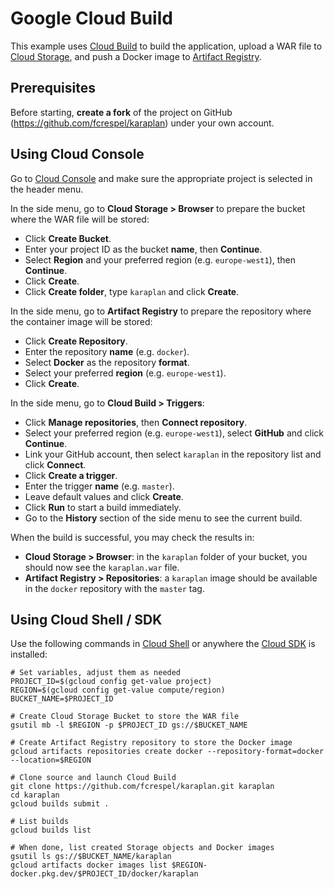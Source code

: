 # Google Cloud Build

This example uses [Cloud Build](https://cloud.google.com/cloud-build/) to build the application, upload a WAR file to [Cloud Storage](https://cloud.google.com/storage/), and push a Docker image to [Artifact Registry](https://cloud.google.com/artifact-registry/).

## Prerequisites

Before starting, **create a fork** of the project on GitHub (https://github.com/fcrespel/karaplan) under your own account.

## Using Cloud Console

Go to [Cloud Console](https://console.cloud.google.com) and make sure the appropriate project is selected in the header menu.

In the side menu, go to **Cloud Storage > Browser** to prepare the bucket where the WAR file will be stored:
* Click **Create Bucket**.
* Enter your project ID as the bucket **name**, then **Continue**.
* Select **Region** and your preferred region (e.g. `europe-west1`), then **Continue**.
* Click **Create**.
* Click **Create folder**, type `karaplan` and click **Create**.

In the side menu, go to **Artifact Registry** to prepare the repository where the container image will be stored:
* Click **Create Repository**.
* Enter the repository **name** (e.g. `docker`).
* Select **Docker** as the repository **format**.
* Select your preferred **region** (e.g. `europe-west1`).
* Click **Create**.

In the side menu, go to **Cloud Build > Triggers**:
* Click **Manage repositories**, then **Connect repository**.
* Select your preferred region (e.g. `europe-west1`), select **GitHub** and click **Continue**.
* Link your GitHub account, then select `karaplan` in the repository list and click **Connect**.
* Click **Create a trigger**.
* Enter the trigger **name** (e.g. `master`).
* Leave default values and click **Create**.
* Click **Run** to start a build immediately.
* Go to the **History** section of the side menu to see the current build.

When the build is successful, you may check the results in:
* **Cloud Storage > Browser**: in the `karaplan` folder of your bucket, you should now see the `karaplan.war` file.
* **Artifact Registry > Repositories**: a `karaplan` image should be available in the `docker` repository with the `master` tag.

## Using Cloud Shell / SDK

Use the following commands in [Cloud Shell](https://cloud.google.com/shell/) or anywhere the [Cloud SDK](https://cloud.google.com/sdk/) is installed:

    # Set variables, adjust them as needed
    PROJECT_ID=$(gcloud config get-value project)
    REGION=$(gcloud config get-value compute/region)
    BUCKET_NAME=$PROJECT_ID

    # Create Cloud Storage Bucket to store the WAR file
    gsutil mb -l $REGION -p $PROJECT_ID gs://$BUCKET_NAME

    # Create Artifact Registry repository to store the Docker image
    gcloud artifacts repositories create docker --repository-format=docker --location=$REGION

    # Clone source and launch Cloud Build
    git clone https://github.com/fcrespel/karaplan.git karaplan
    cd karaplan
    gcloud builds submit .

    # List builds
    gcloud builds list

    # When done, list created Storage objects and Docker images
    gsutil ls gs://$BUCKET_NAME/karaplan
    gcloud artifacts docker images list $REGION-docker.pkg.dev/$PROJECT_ID/docker/karaplan
